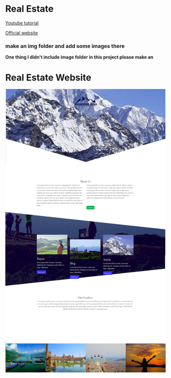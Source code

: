 # Real Estate

[Youtube tutorial](https://www.youtube.com/watch?v=Apzmkmr0EZ4&list=PLDbgPtNOy-yCiZ3XOpXIgxaR4CPKQNbdn&index=4)

[Official website](https://semantic-ui.com/)

### make an img folder and add some images there

**One thing I didn't include image folder in this project please make an**

# Real Estate Website

![Real Estate Website](/screenshot.png)

